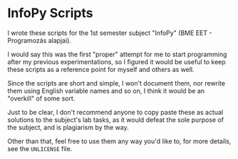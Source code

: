 # InfoPy Scripts

I wrote these scripts for the 1st semester subject "InfoPy"
(BME EET - Programozás alapjai).

I would say this was the first "proper" attempt for me to start programming
after my previous experimentations, so I figured it would be useful to keep
these scripts as a reference point for myself and others as well.

Since the scripts are short and simple, I won't document them,
nor rewrite them using English variable names and so on,
I think it would be an "overkill" of some sort.

Just to be clear, I don't recommend anyone to copy paste these
as actual solutions to the subject's lab tasks, as it would defeat the sole
purpose of the subject, and is plagiarism by the way.

Other than that, feel free to use them any way you'd like to,
for more details, see the `UNLICENSE` file.

